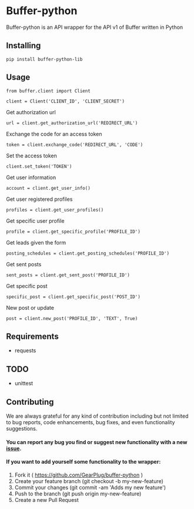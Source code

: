 # Buffer-python

Buffer-python is an API wrapper for the API v1 of Buffer written in Python

## Installing
```
pip install buffer-python-lib
```

## Usage
```
from buffer.client import Client

client = Client('CLIENT_ID', 'CLIENT_SECRET')
```

Get authorization url
```
url = client.get_authorization_url('REDIRECT_URL')
```

Exchange the code for an access token
```
token = client.exchange_code('REDIRECT_URL', 'CODE')
```

Set the access token
```
client.set_token('TOKEN')
```

Get user information
```
account = client.get_user_info()
```

Get user registered profiles
```
profiles = client.get_user_profiles()
```

Get specific user profile
```
profile = client.get_specific_profile('PROFILE_ID')
```

Get leads given the form
```
posting_schedules = client.get_posting_schedules('PROFILE_ID')
```

Get sent posts
```
sent_posts = client.get_sent_post('PROFILE_ID')
```

Get specific post
```
specific_post = client.get_specific_post('POST_ID')
```

New post or update
```
post = client.new_post('PROFILE_ID', 'TEXT', True)
```

## Requirements
- requests

## TODO
- unittest

## Contributing
We are always grateful for any kind of contribution including but not limited to bug reports, code enhancements, bug fixes, and even functionality suggestions.
#### You can report any bug you find or suggest new functionality with a new [issue](https://github.com/GearPlug/buffer-python/issues).
#### If you want to add yourself some functionality to the wrapper:
1. Fork it ( https://github.com/GearPlug/buffer-python )
2. Create your feature branch (git checkout -b my-new-feature)
3. Commit your changes (git commit -am 'Adds my new feature')
4. Push to the branch (git push origin my-new-feature)
5. Create a new Pull Request
